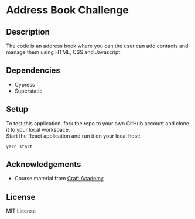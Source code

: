 # Address Book Challenge

## Description
The code is an address book where you can the user can add contacts and manage them using HTML, CSS and Javascript.

## Dependencies
- Cypress
- Superstatic

## Setup 
To test this application, fork the repo to your own GitHub account and clone it to your local workspace.\
Start the React application and run it on your local host:
```
yarn start
```

## Acknowledgements
- Course material from [Craft Academy](https://www.craftacademy.se/english/)

## License
MIT License